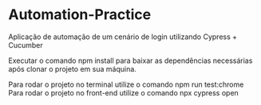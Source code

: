 # Automation-Practice
Aplicação de automação de um cenário de login utilizando Cypress + Cucumber

Executar o comando npm install para baixar as dependências necessárias após clonar o projeto em sua máquina.

Para rodar o projeto no terminal utilize o comando npm run test:chrome <br />
Para rodar o projeto no front-end utilize o comando npx cypress open
